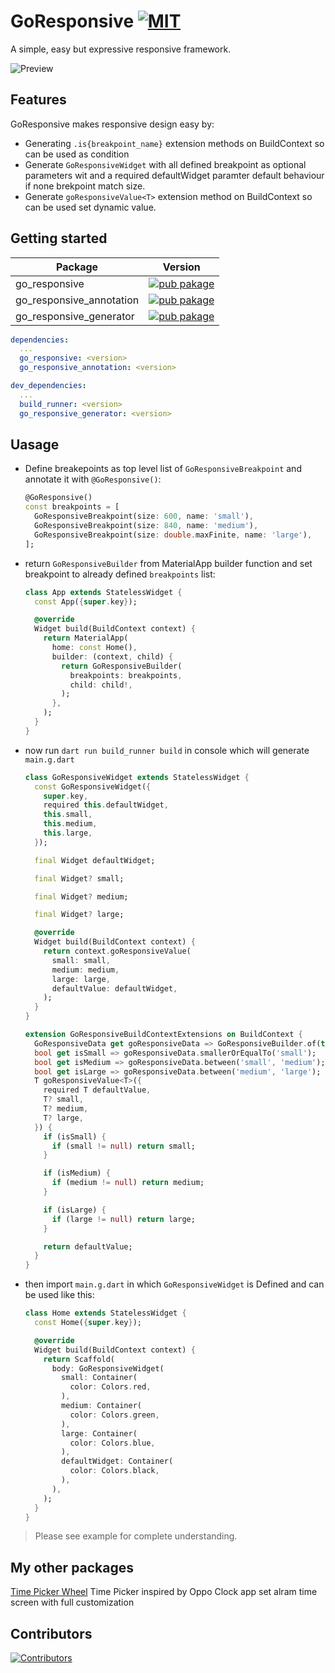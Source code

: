 # GoResponsive [![MIT][mit_badge]][mit_link]

A simple, easy but expressive responsive framework.

![Preview](example/preview.gif)

## Features

GoResponsive makes responsive design easy by:

- Generating `.is{breakpoint_name}` extension methods on BuildContext so can be used as condition
- Generate `GoResponsiveWidget` with all defined breakpoint as optional parameters wit and a required defaultWidget paramter default behaviour if none brekpoint match size.
- Generate `goResponsiveValue<T>` extension method on BuildContext so can be used set dynamic value.

## Getting started

| Package                  | Version                                                                       |
| -------------------------|-------------------------------------------------------------------------------|
| go_responsive            | [![pub pakage][go_responsive_badge]][go_responsive_pub]                       |
| go_responsive_annotation | [![pub pakage][go_responsive_annotation_badge]][go_responsive_annotation_pub] |
| go_responsive_generator  | [![pub pakage][go_responsive_generator_badge]][go_responsive_generator_pub]   |

```yaml
dependencies:
  ...
  go_responsive: <version>
  go_responsive_annotation: <version>

dev_dependencies:
  ...
  build_runner: <version>
  go_responsive_generator: <version>

```

## Uasage

- Define breakepoints as top level list of `GoResponsiveBreakpoint` and annotate it with `@GoResponsive()`:

  ```dart
  @GoResponsive()
  const breakpoints = [
    GoResponsiveBreakpoint(size: 600, name: 'small'),
    GoResponsiveBreakpoint(size: 840, name: 'medium'),
    GoResponsiveBreakpoint(size: double.maxFinite, name: 'large'),
  ];
  ```

- return `GoResponsiveBuilder` from MaterialApp builder function and set breakpoint to already defined `breakpoints` list:

  ```dart
  class App extends StatelessWidget {
    const App({super.key});

    @override
    Widget build(BuildContext context) {
      return MaterialApp(
        home: const Home(),
        builder: (context, child) {
          return GoResponsiveBuilder(
            breakpoints: breakpoints,
            child: child!,
          );
        },
      );
    }
  }
  ```

- now run `dart run build_runner build` in console which will generate `main.g.dart`

  ```dart
  class GoResponsiveWidget extends StatelessWidget {
    const GoResponsiveWidget({
      super.key,
      required this.defaultWidget,
      this.small,
      this.medium,
      this.large,
    });

    final Widget defaultWidget;

    final Widget? small;

    final Widget? medium;

    final Widget? large;

    @override
    Widget build(BuildContext context) {
      return context.goResponsiveValue(
        small: small,
        medium: medium,
        large: large,
        defaultValue: defaultWidget,
      );
    }
  }

  extension GoResponsiveBuildContextExtensions on BuildContext {
    GoResponsiveData get goResponsiveData => GoResponsiveBuilder.of(this);
    bool get isSmall => goResponsiveData.smallerOrEqualTo('small');
    bool get isMedium => goResponsiveData.between('small', 'medium');
    bool get isLarge => goResponsiveData.between('medium', 'large');
    T goResponsiveValue<T>({
      required T defaultValue,
      T? small,
      T? medium,
      T? large,
    }) {
      if (isSmall) {
        if (small != null) return small;
      }

      if (isMedium) {
        if (medium != null) return medium;
      }

      if (isLarge) {
        if (large != null) return large;
      }

      return defaultValue;
    }
  }
  ```

- then import `main.g.dart` in which `GoResponsiveWidget` is Defined and can be used like this:

  ```dart
  class Home extends StatelessWidget {
    const Home({super.key});

    @override
    Widget build(BuildContext context) {
      return Scaffold(
        body: GoResponsiveWidget(
          small: Container(
            color: Colors.red,
          ),
          medium: Container(
            color: Colors.green,
          ),
          large: Container(
            color: Colors.blue,
          ),
          defaultWidget: Container(
            color: Colors.black,
          ),
        ),
      );
    }
  }
  ```

> Please see example for complete understanding.

## My other packages

[Time Picker Wheel](https://pub.dev/packages/time_picker_wheel) Time Picker inspired by Oppo Clock app set alram time screen with full customization

## Contributors

[![Contributors][contibution_image]][contibution_url]

[mit_badge]: https://img.shields.io/badge/license-MIT-green.svg
[mit_link]: https://opensource.org/licenses/MIT

[go_responsive_pub]: https://pub.dartlang.org/packages/go_responsive

[go_responsive_annotation_pub]: https://pub.dartlang.org/packages/go_responsive_annotation

[go_responsive_generator_pub]: https://pub.dartlang.org/packages/go_responsive_generator

[go_responsive_badge]: https://img.shields.io/pub/v/go_responsive?logo=dart&color=blue

[go_responsive_annotation_badge]: https://img.shields.io/pub/v/go_responsive_annotation?logo=dart&&color=blue

[go_responsive_generator_badge]: https://img.shields.io/pub/v/go_responsive_generator?logo=dart&color=blue

[contibution_url]: https://github.com/burhankhanzada/go_responsive/graphs/contributors
[contibution_image]: https://contrib.rocks/image?repo=burhankhanzada/go_responsive
